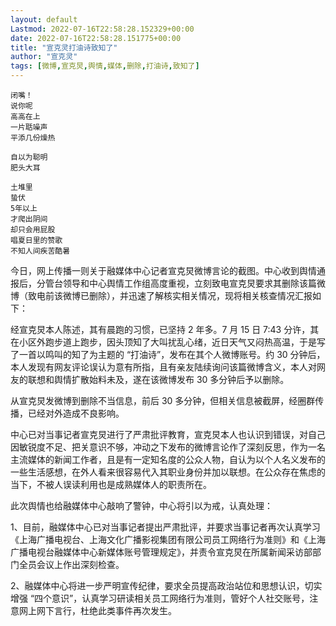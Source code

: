 ```yaml
---
layout: default
Lastmod: 2022-07-16T22:58:28.152329+00:00
date: 2022-07-16T22:58:28.151775+00:00
title: "宣克灵打油诗致知了"
author: "宣克灵"
tags: [微博,宣克炅,舆情,媒体,删除,打油诗,致知了]
---
```


```
闭嘴！
说你呢
高高在上
一片聒噪声
平添几份燥热

自以为聪明
肥头大耳

土堆里
蛰伏
5年以上
才爬出阴间
却只会用屁股
唱夏日里的赞歌
不知人间疾苦酷暑
```

今日，网上传播一则关于融媒体中心记者宣克炅微博言论的截图。中心收到舆情通报后，分管台领导和中心舆情工作组高度重视，立刻致电宣克炅要求其删除该篇微博（致电前该微博已删除），并迅速了解核实相关情况，现将相关核查情况汇报如下：

经宣克炅本人陈述，其有晨跑的习惯，已坚持 2 年多。7 月 15 日 7:43 分许，其在小区外跑步道上跑步，因头顶知了大叫扰乱心绪，近日天气又闷热高温，于是写了一首以鸣叫的知了为主题的 “打油诗”，发布在其个人微博账号。约 30 分钟后，本人发现有网友评论误认为意有所指，且有亲友陆续询问该篇微博含义，本人对网友的联想和舆情扩散始料未及，遂在该微博发布 30 多分钟后予以删除。

从宣克炅发微博到删除不当信息，前后 30 多分钟，但相关信息被截屏，经圈群传播，已经对外造成不良影响。

中心已对当事记者宣克炅进行了严肃批评教育，宣克炅本人也认识到错误，对自己因敏锐度不足、把关意识不够，冲动之下发布的微博言论作了深刻反思，作为一名主流媒体的新闻工作者，且是有一定知名度的公众人物，自认为以个人名义发布的一些生活感想，在外人看来很容易代入其职业身份并加以联想。在公众存在焦虑的当下，不被人误读利用也是成熟媒体人的职责所在。

此次舆情也给融媒体中心敲响了警钟，中心将引以为戒，认真处理：

1、目前，融媒体中心已对当事记者提出严肃批评，并要求当事记者再次认真学习《上海广播电视台、上海文化广播影视集团有限公司员工网络行为准则》和《上海广播电视台融媒体中心新媒体账号管理规定》，并责令宣克炅在所属新闻采访部部门全员会议上作出深刻检查。

2、融媒体中心将进一步严明宣传纪律，要求全员提高政治站位和思想认识，切实增强 “四个意识”，认真学习研读相关员工网络行为准则，管好个人社交账号，注意网上网下言行，杜绝此类事件再次发生。

